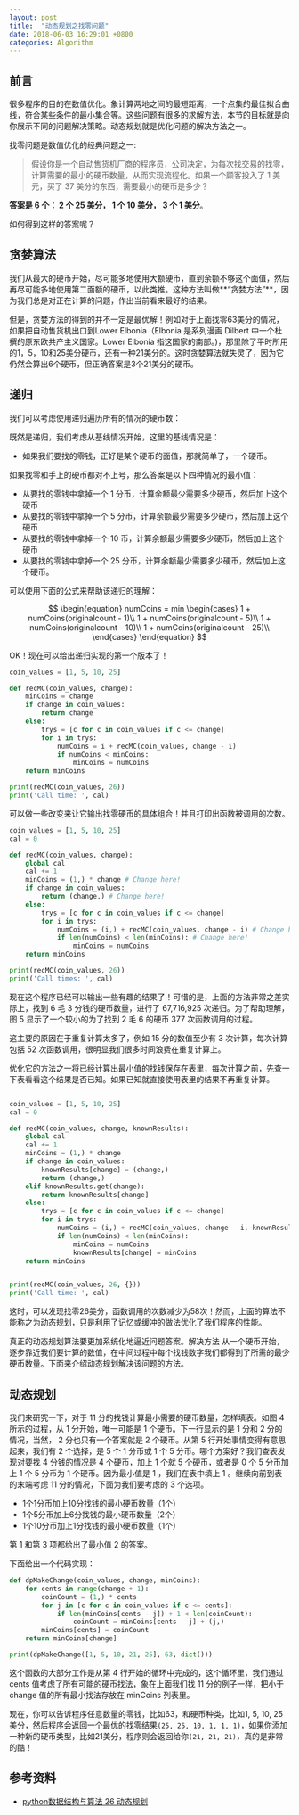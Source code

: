 ```yaml
---
layout: post
title:  "动态规划之找零问题"
date: 2018-06-03 16:29:01 +0800
categories: Algorithm
---
```

## 前言
很多程序的目的在数值优化。象计算两地之间的最短距离，一个点集的最佳拟合曲线，符合某些条件的最小集合等。这些问题有很多的求解方法，本节的目标就是向你展示不同的问题解决策略。动态规划就是优化问题的解决方法之一。

找零问题是数值优化的经典问题之一:

> 假设你是一个自动售货机厂商的程序员，公司决定，为每次找交易的找零，计算需要的最小的硬币数量，从而实现流程化。如果一个顾客投入了 1 美元，买了 37 美分的东西，需要最小的硬币是多少？

**答案是 6 个： 2 个 25 美分， 1 个 10 美分， 3 个 1 美分**。

如何得到这样的答案呢？

## 贪婪算法
我们从最大的硬币开始，尽可能多地使用大额硬币，直到余额不够这个面值，然后再尽可能多地使用第二面额的硬币，以此类推。这种方法叫做**“贪婪方法”**，因为我们总是对正在计算的问题，作出当前看来最好的结果。
 
但是，贪婪方法的得到的并不一定是最优解！例如对于上面找零63美分的情况，如果把自动售货机出口到Lower Elbonia（Elbonia 是系列漫画 Dilbert 中一个杜撰的原东欧共产主义国家。Lower Elbonia 指这国家的南部。)，那里除了平时所用的1，5，10和25美分硬币，还有一种21美分的。这时贪婪算法就失灵了，因为它仍然会算出6个硬币，但正确答案是3个21美分的硬币。

## 递归
我们可以考虑使用递归遍历所有的情况的硬币数：

既然是递归，我们考虑从基线情况开始，这里的基线情况是：

* 如果我们要找的零钱，正好是某个硬币的面值，那就简单了，一个硬币。

如果找零和手上的硬币都对不上号，那么答案是以下四种情况的最小值：

* 从要找的零钱中拿掉一个 1 分币，计算余额最少需要多少硬币，然后加上这个硬币
* 从要找的零钱中拿掉一个 5 分币，计算余额最少需要多少硬币，然后加上这个硬币
* 从要找的零钱中拿掉一个 10 币，计算余额最少需要多少硬币，然后加上这个硬币
* 从要找的零钱中拿掉一个 25 分币，计算余额最少需要多少硬币，然后加上这个硬币。

可以使用下面的公式来帮助该递归的理解：

$$
\begin{equation}
numCoins = min
\begin{cases}
1 + numCoins(originalcount - 1)\\
1 + numCoins(originalcount - 5)\\
1 + numCoins(originalcount - 10)\\
1 + numCoins(originalcount - 25)\\
\end{cases}
\end{equation}
$$

OK！现在可以给出递归实现的第一个版本了！
```python
coin_values = [1, 5, 10, 25]

def recMC(coin_values, change):
    minCoins = change
    if change in coin_values:
        return change
    else:
        trys = [c for c in coin_values if c <= change]
        for i in trys:
            numCoins = i + recMC(coin_values, change - i)
            if numCoins < minCoins:
                minCoins = numCoins
    return minCoins

print(recMC(coin_values, 26))
print('Call time: ', cal)
```
可以做一些改变来让它输出找零硬币的具体组合！并且打印出函数被调用的次数。

```python
coin_values = [1, 5, 10, 25]
cal = 0

def recMC(coin_values, change):
    global cal 
    cal += 1 
    minCoins = (1,) * change # Change here!
    if change in coin_values:
        return (change,) # Change here!
    else:
        trys = [c for c in coin_values if c <= change]
        for i in trys:
            numCoins = (i,) + recMC(coin_values, change - i) # Change here!
            if len(numCoins) < len(minCoins): # Change here!
                minCoins = numCoins
    return minCoins

print(recMC(coin_values, 26))
print('Call times: ', cal)
```
现在这个程序已经可以输出一些有趣的结果了！可惜的是，上面的方法非常之差实际上，找到 6 毛 3 分钱的硬币数量，进行了 67,716,925 次递归。为了帮助理解，图 5 显示了一个较小的为了找到 2 毛 6 的硬币 377 次函数调用的过程。

这主要的原因在于重复计算太多了，例如 15 分的数值至少有 3 次计算，每次计算包括 52 次函数调用，很明显我们很多时间浪费在重复计算上。

优化它的方法之一将已经计算出最小值的找钱保存在表里，每次计算之前，先查一下表看看这个结果是否已知。如果已知就直接使用表里的结果不再重复计算。
```python

coin_values = [1, 5, 10, 25]
cal = 0

def recMC(coin_values, change, knownResults):
    global cal
    cal += 1
    minCoins = (1,) * change
    if change in coin_values:
        knownResults[change] = (change,)
        return (change,)
    elif knownResults.get(change):
        return knownResults[change]
    else:
        trys = [c for c in coin_values if c <= change]
        for i in trys:
            numCoins = (i,) + recMC(coin_values, change - i, knownResults)
            if len(numCoins) < len(minCoins):
                minCoins = numCoins
                knownResults[change] = minCoins
    return minCoins


print(recMC(coin_values, 26, {}))
print('Call time: ', cal)
```
这时，可以发现找零26美分，函数调用的次数减少为58次！然而，上面的算法不能称之为动态规划，只是利用了记忆或缓冲的做法优化了我们程序的性能。

真正的动态规划算法要更加系统化地逼近问题答案。解决方法 从一个硬币开始，逐步靠近我们要计算的数值，在中间过程中每个找钱数字我们都得到了所需的最少硬币数量。下面来介绍动态规划解决该问题的方法。

## 动态规划
我们来研究一下，对于 11 分的找钱计算最小需要的硬币数量，怎样填表。如图 4 所示的过程，从 1 分开始，唯一可能是 1 个硬币。下一行显示的是 1 分和 2 分的情况，当然， 2 分也只有一个答案就是 2 个硬币。从第 5 行开始事情变得有意思起来，我们有 2 个选择，是 5 个 1 分币或 1 个 5 分币。哪个方案好？我们查表发现对要找 4 分钱的情况是 4 个硬币，加上 1 个就 5 个硬币，或者是 0 个 5 分币加上 1 个 5 分币为 1 个硬币。因为最小值是 1 ，我们在表中填上 1 。继续向前到表的末端考虑 11 分的情况，下面为我们要考虑的 3 个选项。

* 1个1分币加上10分找钱的最小硬币数量（1个）
* 1个5分币加上6分找钱的最小硬币数量（2个）
* 1个10分币加上1分找钱的最小硬币数量（1个）

第 1 和第 3 项都给出了最小值 2 的答案。

下面给出一个代码实现：
```python
def dpMakeChange(coin_values, change, minCoins):
    for cents in range(change + 1):
        coinCount = (1,) * cents
        for j in [c for c in coin_values if c <= cents]:
            if len(minCoins[cents - j]) + 1 < len(coinCount):
                coinCount = minCoins[cents - j] + (j,)
        minCoins[cents] = coinCount
    return minCoins[change]

print(dpMakeChange([1, 5, 10, 21, 25], 63, dict()))
```
这个函数的大部分工作是从第 4 行开始的循环中完成的，这个循环里，我们通过 cents 值考虑了所有可能的硬币找法，象在上面我们找 11 分的例子一样，把小于 change 值的所有最小找法存放在 minCoins 列表里。

现在，你可以告诉程序任意数量的零钱，比如63，和硬币种类，比如1, 5, 10, 25美分，然后程序会返回一个最优的找零结果``(25, 25, 10, 1, 1, 1)``，如果你添加一种新的硬币类型，比如21美分，程序则会返回给你``(21, 21, 21)``，真的是非常的酷！

## 参考资料
* [python数据结构与算法 26 动态规划](https://www.tuicool.com/articles/QFJnQf)
